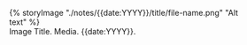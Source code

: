 <figure>
{% storyImage "./notes/{{date:YYYY}}/title/file-name.png" "Alt text" %}
<figcaption>Image Title. Media. {{date:YYYY}}.</figcaption>
</figure>